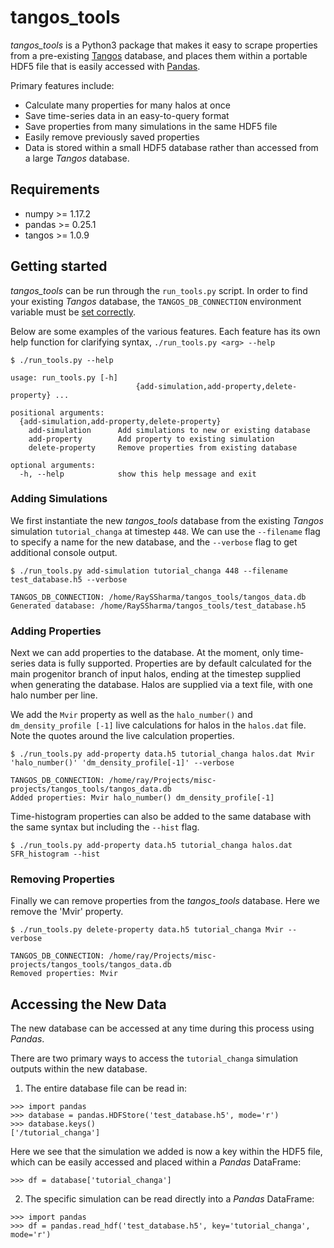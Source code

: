 # tangos_tools

*tangos_tools* is a Python3 package that makes it easy to scrape properties from a pre-existing [Tangos](https://pynbody.github.io/tangos/) database, and places them within a portable HDF5 file that is easily accessed with [Pandas](https://pandas.pydata.org/).

Primary features include:
* Calculate many properties for many halos at once
* Save time-series data in an easy-to-query format
* Save properties from many simulations in the same HDF5 file
* Easily remove previously saved properties
* Data is stored within a small HDF5 database rather than accessed from a large *Tangos* database.

## Requirements
* numpy >= 1.17.2
* pandas >= 0.25.1
* tangos >= 1.0.9

## Getting started

*tangos_tools* can be run through the `run_tools.py` script. In order to find your existing *Tangos* database, the `TANGOS_DB_CONNECTION` environment variable must be [set correctly](https://pynbody.github.io/tangos/index.html).

Below are some examples of the various features. Each feature has its own help function for clarifying syntax, `./run_tools.py <arg> --help`

```
$ ./run_tools.py --help

usage: run_tools.py [-h]
                            {add-simulation,add-property,delete-property} ...

positional arguments:
  {add-simulation,add-property,delete-property}
    add-simulation      Add simulations to new or existing database
    add-property        Add property to existing simulation
    delete-property     Remove properties from existing database

optional arguments:
  -h, --help            show this help message and exit
```

### Adding Simulations
We first instantiate the new *tangos_tools* database from the existing *Tangos* simulation `tutorial_changa` at timestep `448`. We can use the `--filename` flag to specify a name for the new database, and the `--verbose` flag to get additional console output.

```
$ ./run_tools.py add-simulation tutorial_changa 448 --filename test_database.h5 --verbose

TANGOS_DB_CONNECTION: /home/RaySSharma/tangos_tools/tangos_data.db
Generated database: /home/RaySSharma/tangos_tools/test_database.h5
```

### Adding Properties
Next we can add properties to the database. At the moment, only time-series data is fully supported. Properties are by default calculated for the main progenitor branch of input halos, ending at the timestep supplied when generating the database. Halos are supplied via a text file, with one halo number per line.

We add the `Mvir` property as well as the `halo_number()` and `dm_density_profile
[-1]` live calculations for halos in the `halos.dat` file. Note the quotes around the live calculation properties.

```
$ ./run_tools.py add-property data.h5 tutorial_changa halos.dat Mvir 'halo_number()' 'dm_density_profile[-1]' --verbose

TANGOS_DB_CONNECTION: /home/ray/Projects/misc-projects/tangos_tools/tangos_data.db
Added properties: Mvir halo_number() dm_density_profile[-1]
```

Time-histogram properties can also be added to the same database with the same syntax but including the `--hist` flag. 

```
$ ./run_tools.py add-property data.h5 tutorial_changa halos.dat SFR_histogram --hist
```

### Removing Properties
Finally we can remove properties from the *tangos_tools* database. Here we remove the 'Mvir' property.

```
$ ./run_tools.py delete-property data.h5 tutorial_changa Mvir --verbose

TANGOS_DB_CONNECTION: /home/ray/Projects/misc-projects/tangos_tools/tangos_data.db
Removed properties: Mvir
```

## Accessing the New Data

The new database can be accessed at any time during this process using *Pandas*.

There are two primary ways to access the `tutorial_changa` simulation outputs within the new database.

1) The entire database file can be read in:
```
>>> import pandas
>>> database = pandas.HDFStore('test_database.h5', mode='r')
>>> database.keys()
['/tutorial_changa']
```
Here we see that the simulation we added is now a key within the HDF5 file, which can be easily accessed and placed within a *Pandas* DataFrame:
```
>>> df = database['tutorial_changa']
```

2) The specific simulation can be read directly into a *Pandas* DataFrame:
```
>>> import pandas
>>> df = pandas.read_hdf('test_database.h5', key='tutorial_changa', mode='r')
```